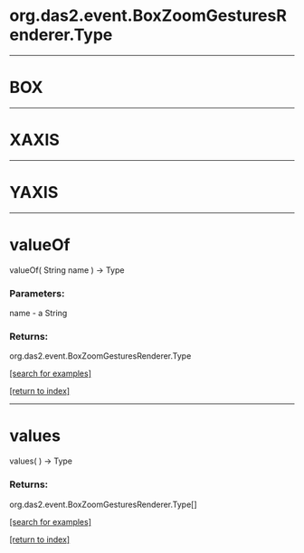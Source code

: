 # org.das2.event.BoxZoomGesturesRenderer.Type



***
<a name="BOX"></a>
# BOX



***
<a name="XAXIS"></a>
# XAXIS



***
<a name="YAXIS"></a>
# YAXIS



***
<a name="valueOf"></a>
# valueOf
valueOf( String name ) &rarr; Type



### Parameters:
name - a String

### Returns:
org.das2.event.BoxZoomGesturesRenderer.Type


<a href="https://github.com/autoplot/dev/search?q=valueOf&unscoped_q=valueOf">[search for examples]</a>

<a href="https://github.com/autoplot/documentation/blob/master/javadoc/index-all.md">[return to index]</a>

***
<a name="values"></a>
# values
values(  ) &rarr; Type



### Returns:
org.das2.event.BoxZoomGesturesRenderer.Type[]


<a href="https://github.com/autoplot/dev/search?q=values&unscoped_q=values">[search for examples]</a>

<a href="https://github.com/autoplot/documentation/blob/master/javadoc/index-all.md">[return to index]</a>

